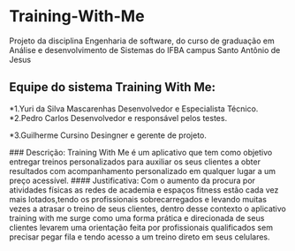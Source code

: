 # Training-With-Me
Projeto da disciplina Engenharia de software, do curso de graduação em Análise e desenvolvimento de Sistemas do IFBA campus Santo Antônio de Jesus 
## Equipe do sistema Training With Me:
<p>*1.Yuri da Silva Mascarenhas Desenvolvedor e Especialista Técnico.<br>
*2.Pedro Carlos Desenvolvedor e responsável pelos testes.</p>
*3.Guilherme Cursino Desingner e gerente de projeto.</p>
### Descrição:
Training With Me  é um aplicativo que tem como objetivo entregar treinos personalizados para auxiliar os seus clientes a obter resultados com acompanhamento personalizado em qualquer  lugar a um preço acessível. 
#### Justificativa:
Com o aumento da procura por atividades físicas as redes de academia e espaços fitness estão cada vez mais lotados,tendo os profissionais sobrecarregados e levando muitas vezes a atrasar o treino de seus clientes, dentro desse contexto o aplicativo training with me surge como uma forma prática e direcionada de seus clientes levarem uma orientação feita por profissionais qualificados sem precisar pegar fila e tendo acesso a um treino direto em seus celulares.  